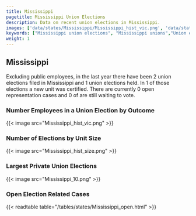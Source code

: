 ```yaml
---
title: Mississippi
pagetitle: Mississippi Union Elections
description: Data on recent union elections in Mississippi.
images: ['data/states/Mississippi/Mississippi_hist_vic.png', 'data/states/Mississippi/Mississippi_hist_size.png', 'data/states/Mississippi/Mississippi_10.png']
keywords: ["Mississippi union elections", "Mississippi unions","Union elections"]
weight: 1
---
```

##  Mississippi

Excluding public employees, in the last year there have been 2 union elections filed in Mississippi and 1 union elections held. In 1 of those elections a new unit was certified. There are currently 0 open representation cases and 0 of are still waiting to vote.

### Number Employees in a Union Election by Outcome
{{< image src="Mississippi_hist_vic.png" >}}

### Number of Elections by Unit Size
{{< image src="Mississippi_hist_size.png" >}}

### Largest Private Union Elections
{{< image src="Mississippi_10.png" >}}

### Open Election Related Cases
{{< readtable table="/tables/states/Mississippi_open.html" >}}

